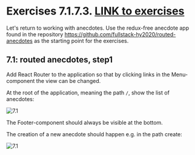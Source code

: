 # Exercises 7.1.7.3. [LINK to exercises](https://fullstackopen.com/en/part7/react_router#exercises-7-1-7-3)
Let's return to working with anecdotes. Use the redux-free anecdote app found in the repository https://github.com/fullstack-hy2020/routed-anecdotes as the starting point for the exercises.

## 7.1: routed anecdotes, step1
Add React Router to the application so that by clicking links in the Menu-component the view can be changed.

At the root of the application, meaning the path ```/```, show the list of anecdotes:

![7.1](https://fullstackopen.com/static/57c61f000e5eddce42c3a345c2819b77/14be6/40.png)

The Footer-component should always be visible at the bottom.

The creation of a new anecdote should happen e.g. in the path create:

![7.1](https://fullstackopen.com/static/c393db40b64e8eadd1220bdfccc8eede/14be6/41.png)
